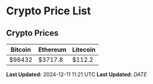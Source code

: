 # Crypto Price List

## Crypto Prices
| Bitcoin | Ethereum | Litecoin |
| ------- | -------- | -------- |
| $98432 | $3717.8 | $112.2 |
**Last Updated:** 2024-12-11 11:21 UTC
**Last Updated:** $DATE$
